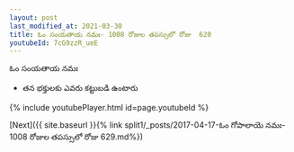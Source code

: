 ```yaml
---
layout: post
last_modified_at: 2021-03-30
title: ఓం సంయతాయ నమః- 1008 రోజుల తపస్సులో రోజు  620
youtubeId: 7cG9zzR_ueE
---
```

 
 
 ఓం సంయతాయ నమః  
 
 -  తన భక్తులకు ఎవరు కట్టుబడి ఉంటారు 
 
  
 
  
 
 
 
 
 
 


{% include youtubePlayer.html id=page.youtubeId %}
 
[Next]({{ site.baseurl }}{% link  split1/_posts/2017-04-17-ఓం గోపాలాయె నమః- 1008 రోజుల తపస్సులో రోజు  629.md%})
 
